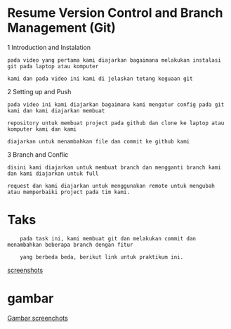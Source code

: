 # Resume Version Control and Branch Management (Git)
1 Introduction and Instalation

    pada video yang pertama kami diajarkan bagaimana melakukan instalasi git pada laptop atau komputer 
    
    kami dan pada video ini kami di jelaskan tetang keguaan git 
2 Setting up and Push

    pada video ini kami diajarkan bagaimana kami mengatur config pada git kami dan kami diajarkan membuat 
    
    repository untuk membuat project pada github dan clone ke laptop atau komputer kami dan kami 
    
    diajarkan untuk menambahkan file dan commit ke github kami
3 Branch and Conflic

    disini kami diajarkan untuk membuat branch dan mengganti branch kami dan kami diajarkan untuk full 
    
    request dan kami diajarkan untuk menggunakan remote untuk mengubah atau memperbaiki project pada tim kami.

# Taks
        pada task ini, kami membuat git dan melakukan commit dan menambahkan beberapa branch dengan fitur 
        
        yang berbeda beda, berikut link untuk praktikum ini.

 [screenshots](https://github.com/pardi123/VUE_M-SUPARDI/tree/main/2_Version%20Control%20and%20Branch%20Management%20(Git)/screenshots)        

 # gambar
  [Gambar screenchots](https://github.com/pardi123/VUE_M-SUPARDI/blob/main/2_Version%20Control%20and%20Branch%20Management%20(Git)/screenshots/screenshots-branch-main.JPG)